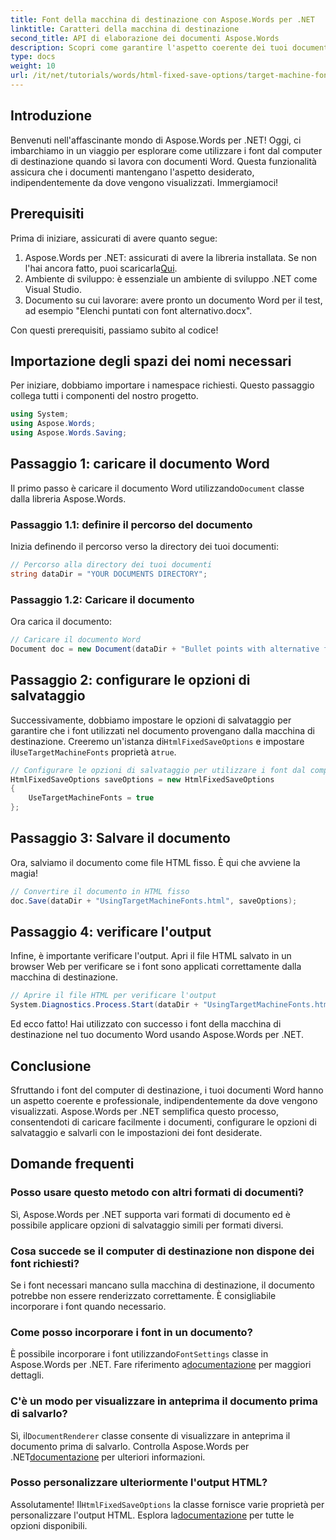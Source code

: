```yaml
---
title: Font della macchina di destinazione con Aspose.Words per .NET
linktitle: Caratteri della macchina di destinazione
second_title: API di elaborazione dei documenti Aspose.Words
description: Scopri come garantire l'aspetto coerente dei tuoi documenti Word su diverse piattaforme sfruttando i font dei computer di destinazione con Aspose.Words per .NET.
type: docs
weight: 10
url: /it/net/tutorials/words/html-fixed-save-options/target-machine-font/
---
```

## Introduzione

Benvenuti nell'affascinante mondo di Aspose.Words per .NET! Oggi, ci imbarchiamo in un viaggio per esplorare come utilizzare i font dal computer di destinazione quando si lavora con documenti Word. Questa funzionalità assicura che i documenti mantengano l'aspetto desiderato, indipendentemente da dove vengono visualizzati. Immergiamoci!

## Prerequisiti

Prima di iniziare, assicurati di avere quanto segue:

1.  Aspose.Words per .NET: assicurati di avere la libreria installata. Se non l'hai ancora fatto, puoi scaricarla[Qui](https://releases.aspose.com/words/net/).
2. Ambiente di sviluppo: è essenziale un ambiente di sviluppo .NET come Visual Studio.
3. Documento su cui lavorare: avere pronto un documento Word per il test, ad esempio "Elenchi puntati con font alternativo.docx".

Con questi prerequisiti, passiamo subito al codice!

## Importazione degli spazi dei nomi necessari

Per iniziare, dobbiamo importare i namespace richiesti. Questo passaggio collega tutti i componenti del nostro progetto.

```csharp
using System;
using Aspose.Words;
using Aspose.Words.Saving;
```

## Passaggio 1: caricare il documento Word

 Il primo passo è caricare il documento Word utilizzando`Document` classe dalla libreria Aspose.Words.

### Passaggio 1.1: definire il percorso del documento

Inizia definendo il percorso verso la directory dei tuoi documenti:

```csharp
// Percorso alla directory dei tuoi documenti
string dataDir = "YOUR DOCUMENTS DIRECTORY";
```

### Passaggio 1.2: Caricare il documento

Ora carica il documento:

```csharp
// Caricare il documento Word
Document doc = new Document(dataDir + "Bullet points with alternative font.docx");
```

## Passaggio 2: configurare le opzioni di salvataggio

 Successivamente, dobbiamo impostare le opzioni di salvataggio per garantire che i font utilizzati nel documento provengano dalla macchina di destinazione. Creeremo un'istanza di`HtmlFixedSaveOptions` e impostare il`UseTargetMachineFonts` proprietà a`true`.

```csharp
// Configurare le opzioni di salvataggio per utilizzare i font dal computer di destinazione
HtmlFixedSaveOptions saveOptions = new HtmlFixedSaveOptions
{
    UseTargetMachineFonts = true
};
```

## Passaggio 3: Salvare il documento

Ora, salviamo il documento come file HTML fisso. È qui che avviene la magia!

```csharp
// Convertire il documento in HTML fisso
doc.Save(dataDir + "UsingTargetMachineFonts.html", saveOptions);
```

## Passaggio 4: verificare l'output

Infine, è importante verificare l'output. Apri il file HTML salvato in un browser Web per verificare se i font sono applicati correttamente dalla macchina di destinazione.

```csharp
// Aprire il file HTML per verificare l'output
System.Diagnostics.Process.Start(dataDir + "UsingTargetMachineFonts.html");
```

Ed ecco fatto! Hai utilizzato con successo i font della macchina di destinazione nel tuo documento Word usando Aspose.Words per .NET.

## Conclusione

Sfruttando i font del computer di destinazione, i tuoi documenti Word hanno un aspetto coerente e professionale, indipendentemente da dove vengono visualizzati. Aspose.Words per .NET semplifica questo processo, consentendoti di caricare facilmente i documenti, configurare le opzioni di salvataggio e salvarli con le impostazioni dei font desiderate.

## Domande frequenti

### Posso usare questo metodo con altri formati di documenti?
Sì, Aspose.Words per .NET supporta vari formati di documento ed è possibile applicare opzioni di salvataggio simili per formati diversi.

### Cosa succede se il computer di destinazione non dispone dei font richiesti?
Se i font necessari mancano sulla macchina di destinazione, il documento potrebbe non essere renderizzato correttamente. È consigliabile incorporare i font quando necessario.

### Come posso incorporare i font in un documento?
 È possibile incorporare i font utilizzando`FontSettings` classe in Aspose.Words per .NET. Fare riferimento a[documentazione](https://reference.aspose.com/words/net/) per maggiori dettagli.

### C'è un modo per visualizzare in anteprima il documento prima di salvarlo?
 Sì, il`DocumentRenderer` classe consente di visualizzare in anteprima il documento prima di salvarlo. Controlla Aspose.Words per .NET[documentazione](https://reference.aspose.com/words/net/) per ulteriori informazioni.

### Posso personalizzare ulteriormente l'output HTML?
 Assolutamente! Il`HtmlFixedSaveOptions` la classe fornisce varie proprietà per personalizzare l'output HTML. Esplora la[documentazione](https://reference.aspose.com/words/net/) per tutte le opzioni disponibili.